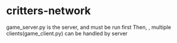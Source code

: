 # critters-network
game_server.py is the server, and must be run first
Then, , multiple clients(game_client.py) can be handled by server
